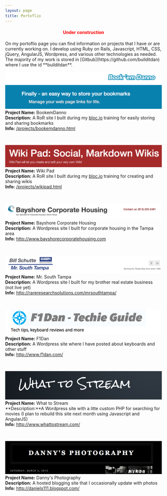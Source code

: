 ```yaml
---
layout: page
title: Portoflio
---
```

<h4 style="color:red;"><center>Under construction</center></h4>
On my portoflio page you can find information on projects that I have or are currently working on. I develop using Ruby on Rails, Javascript, HTML, CSS, jQuery, AngularJS, Wordpress, and various other technologies as needed. The majority of my work is stored in [Gitbub](https://github.com/builditdan) where I use the id **builditdan**.

<br>

[<img src="img/bookemdanno.png">](https://bookemdanno.herokuapp.com/)<br>
**Project Name:** BookemDanno <br>
**Description:** A RoR site I built during my [bloc.io](http://bloc.io) training for easily storing and sharing bookmarks<br>
**Info:** <a href="/projects/bookemdanno.html">/projects/bookemdanno.html</a><br>
<div class="line-separator"></div>
<br>


[<img src="img/wikipad.png" >](https://wikipad1.herokuapp.com/)<br>
**Project Name:** Wiki Pad <br>
**Description:** A RoR site I built during my [bloc.io](http://bloc.io) training for creating and sharing wikis<br>
**Info:** <a href="/projects/wikipad.html">/projects/wikipad.html</a>
<div class="line-separator"></div>
<br>

[<img src="img/bayshorecorporatehousing.png" >](http://www.bayshorecorporatehousing.com/)<br>
**Project Name:** Bayshore Corporate Housing <br>
**Description:** A Wordpress site I built for corporate housing in the Tampa area<br>
**Info:** <a href="http://www.bayshorecorporatehousing.com">http://www.bayshorecorporatehousing.com</a></br>
<div class="line-separator"></div>
<br>


[<img src="img/mrsouthtampa.png" >](http://rareresearchsolutions.com/mrsouthtampa/)<br>
**Project Name:** Mr. South Tampa <br>
**Description:** A Wordpress site I built for my brother real estate business (not live yet)<br>
**Info:** <a href="http://rareresearchsolutions.com/mrsouthtampa/">http://rareresearchsolutions.com/mrsouthtampa/</a></br>
<div class="line-separator"></div>
<br>


[<img src="img/f1dan.png" >](http://www.f1dan.com/)<br>
**Project Name:** F1Dan <br>
**Description:** A Wordpress site where I have posted about keyboards and other stuff<br>
**Info:** <a href="http://www.f1dan.com/">http://www.f1dan.com/</a></br>
<div class="line-separator"></div>
<br>


[<img src="img/whattostream.png" >](http://www.whattostream.com/)<br>
**Project Name:** What to Stream <br>
**Description:**A Wordpress site with a litte custom PHP for searching for movies (I plan to rebuild this site next month using Javascript and AngularJS)<br>
**Info:** <a href="http://www.whattostream.com/">http://www.whattostream.com/</a></br>
<div class="line-separator"></div>
<br>


[<img src="img/daniels111_blogspot.png" >](http://daniels111.blogspot.com/)<br>
**Project Name:** Danny's Photography  <br>
**Description:** A hosted blogging site that I occasionally update with photos<br>
**Info:** <a href="http://daniels111.blogspot.com/">http://daniels111.blogspot.com/</a><br>
<div class="line-separator"></div>
<br>

